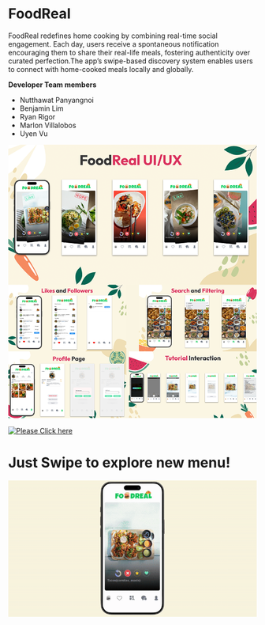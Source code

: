 # FoodReal

FoodReal redefines home cooking by combining real-time social engagement. Each day, users receive a spontaneous notification encouraging them to share their real-life meals, fostering authenticity over curated perfection.The app’s swipe-based discovery system enables users to connect with home-cooked meals locally and globally. 

**Developer Team members**
- Nutthawat Panyangnoi 
- Benjamin Lim
- Ryan Rigor
- Marlon Villalobos
- Uyen Vu


![Alt text](assets/poster.png)



[![Please Click here](https://img.shields.io/badge/Click%20here%20to%20see%20video-Blue)](https://youtu.be/YBVuiXjDftI)

# Just Swipe to explore new menu!
![Alt text](assets/DemoGif.gif)





